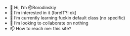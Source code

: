 - 👋 Hi, I’m @Borodinskiy
- 👀 I’m interested in it (foreIT?! ok)
- 🌱 I’m currently learning fuckin default class (no specific)
- 💞️ I’m looking to collaborate on nothing
- 📫 How to reach me: this site?

<!---
Borodinskiy/Borodinskiy is a ✨ special ✨ repository because its `README.md` (this file) appears on your GitHub profile.
You can click the Preview link to take a look at your changes.
--->
